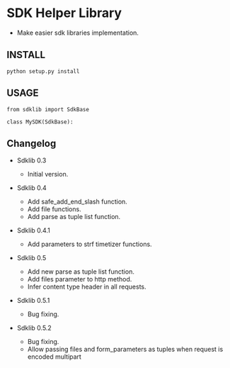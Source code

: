 SDK Helper Library
==================

- Make easier sdk libraries implementation.


## INSTALL

```
python setup.py install
```

## USAGE

```
from sdklib import SdkBase

class MySDK(SdkBase):
```


## Changelog

* Sdklib 0.3
    - Initial version.
    
* Sdklib 0.4
    - Add safe_add_end_slash function.
    - Add file functions.
    - Add parse as tuple list function.

* Sdklib 0.4.1
    - Add parameters to strf timetizer functions.
    
* Sdklib 0.5
    - Add new parse as tuple list function.
    - Add files parameter to http method.
    - Infer content type header in all requests.
    
* Sdklib 0.5.1
    - Bug fixing.

* Sdklib 0.5.2
    - Bug fixing.
    - Allow passing files and form_parameters as tuples when request is encoded multipart